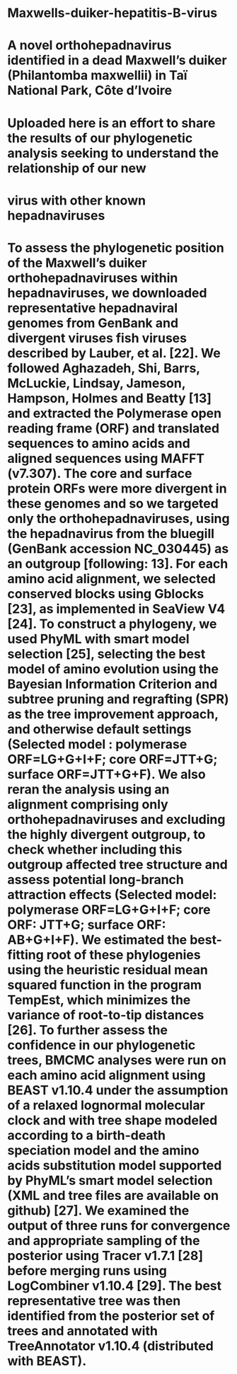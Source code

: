 # Maxwells-duiker-hepatitis-B-virus
# A novel orthohepadnavirus identified in a dead Maxwell’s duiker (Philantomba maxwellii) in Taï National Park, Côte d’Ivoire

# Uploaded here is an effort to share the results of our phylogenetic analysis seeking to understand the relationship of our new 
# virus with other known hepadnaviruses 

# To assess the phylogenetic position of the Maxwell’s duiker orthohepadnaviruses within hepadnaviruses, we downloaded representative hepadnaviral genomes from GenBank and divergent viruses fish viruses described by Lauber, et al. [22]. We followed Aghazadeh, Shi, Barrs, McLuckie, Lindsay, Jameson, Hampson, Holmes and Beatty [13] and extracted the Polymerase open reading frame (ORF) and translated sequences to amino acids and aligned sequences using MAFFT (v7.307). The core and surface protein ORFs were more divergent in these genomes and so we targeted only the orthohepadnaviruses, using the hepadnavirus from the bluegill (GenBank accession NC_030445) as an outgroup [following: 13]. For each amino acid alignment, we selected conserved blocks using Gblocks [23], as implemented in SeaView V4 [24]. To construct a phylogeny, we used PhyML with smart model selection [25], selecting the best model of amino evolution using the Bayesian Information Criterion and subtree pruning and regrafting (SPR) as the tree improvement approach, and otherwise default settings (Selected model	: polymerase ORF=LG+G+I+F; core ORF=JTT+G; surface ORF=JTT+G+F). We also reran the analysis using an alignment comprising only orthohepadnaviruses and excluding the highly divergent outgroup, to check whether including this outgroup affected tree structure and assess potential long-branch attraction effects (Selected model: polymerase ORF=LG+G+I+F; core ORF: JTT+G; surface ORF: AB+G+I+F). We estimated the best-fitting root of these phylogenies using the heuristic residual mean squared function in the program TempEst, which minimizes the variance of root-to-tip distances [26]. To further assess the confidence in our phylogenetic trees, BMCMC analyses were run on each amino acid alignment using BEAST v1.10.4 under the assumption of a relaxed lognormal molecular clock and with tree shape modeled according to a birth-death speciation model and the amino acids substitution model supported by PhyML’s smart model selection (XML and tree files are available on github) [27]. We examined the output of three runs for convergence and appropriate sampling of the posterior using Tracer v1.7.1 [28] before merging runs using LogCombiner v1.10.4 [29]. The best representative tree was then identified from the posterior set of trees and annotated with TreeAnnotator v1.10.4 (distributed with BEAST). 


